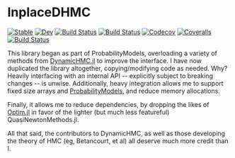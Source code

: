 # InplaceDHMC

[![Stable](https://img.shields.io/badge/docs-stable-blue.svg)](https://chriselrod.github.io/InplaceDHMC.jl/stable)
[![Dev](https://img.shields.io/badge/docs-dev-blue.svg)](https://chriselrod.github.io/InplaceDHMC.jl/dev)
[![Build Status](https://travis-ci.com/chriselrod/InplaceDHMC.jl.svg?branch=master)](https://travis-ci.com/chriselrod/InplaceDHMC.jl)
[![Build Status](https://ci.appveyor.com/api/projects/status/github/chriselrod/InplaceDHMC.jl?svg=true)](https://ci.appveyor.com/project/chriselrod/InplaceDHMC-jl)
[![Codecov](https://codecov.io/gh/chriselrod/InplaceDHMC.jl/branch/master/graph/badge.svg)](https://codecov.io/gh/chriselrod/InplaceDHMC.jl)
[![Coveralls](https://coveralls.io/repos/github/chriselrod/InplaceDHMC.jl/badge.svg?branch=master)](https://coveralls.io/github/chriselrod/InplaceDHMC.jl?branch=master)
[![Build Status](https://api.cirrus-ci.com/github/chriselrod/InplaceDHMC.jl.svg)](https://cirrus-ci.com/github/chriselrod/InplaceDHMC.jl)


This library began as part of ProbabilityModels, overloading a variety of methods from [DynamicHMC.jl](https://github.com/tpapp/DynamicHMC.jl) to improve the interface.
I have now duplicated the library altogether, copying/modifying code as needed. Why? Heavily interfacing with an internal API -- explicitly subject to breaking changes --
is unwise. Additionally, heavy integration allows me to support fixed size arrays and [ProbabilityModels](https://github.com/chriselrod/ProbabilityModels.jl), and reduce memory allocations.

Finally, it allows me to reduce dependencies, by dropping the likes of [Optim.jl](https://github.com/JuliaNLSolvers/Optim.jl) in favor of the lighter (but much less featureful) QuasiNewtonMethods.jl.

All that said, the contributors to DynamicHMC, as well as those developing the theory of HMC (eg, Betancourt, et al) all deserve much more credit than I.

